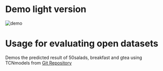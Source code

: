 # Demo light version  

![demo](https://user-images.githubusercontent.com/38309191/62537715-1217e980-b88c-11e9-96bb-b5b1c31a6981.gif)

# Usage for evaluating open datasets 

Demos the predicted result of 50salads, breakfast and gtea using TCNmodels from [Git Repository](https://github.com/t-koba-96/TCNModels)

